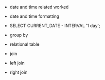 
* date and time related worked 
* date and time formatting
* SELECT CURRENT_DATE - INTERVAL '1 day';

* group by
* relational table
* join
* left join
* right join